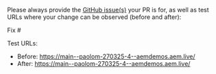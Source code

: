 Please always provide the [GitHub issue(s)](../issues) your PR is for, as well as test URLs where your change can be observed (before and after):

Fix #<gh-issue-id>

Test URLs:
- Before: https://main--paolom-270325-4--aemdemos.aem.live/
- After: https://main--paolom-270325-4--aemdemos.aem.live/
